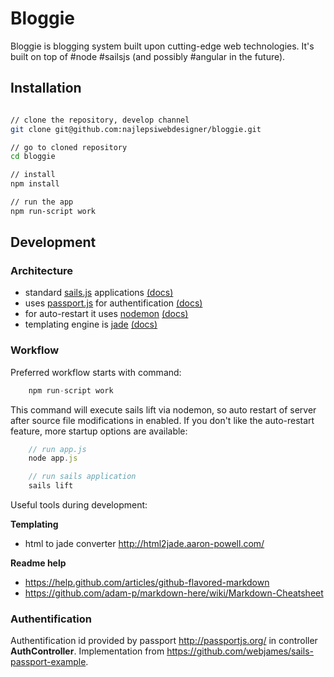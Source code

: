 # Bloggie

Bloggie is blogging system built upon cutting-edge web technologies. It's built on top of #node #sailsjs (and possibly #angular in the future).


## Installation

``` bash

// clone the repository, develop channel
git clone git@github.com:najlepsiwebdesigner/bloggie.git

// go to cloned repository
cd bloggie

// install 
npm install

// run the app
npm run-script work

```


## Development

### Architecture

- standard [sails.js](http://sailsjs.org/#!) applications [(docs)](http://sailsjs.org/#!)
- uses [passport.js](http://passportjs.org/) for authentification [(docs)](http://passportjs.org/guide/)
- for auto-restart it uses [nodemon](https://github.com/remy/nodemon) [(docs)](https://github.com/remy/nodemon)
- templating engine is [jade](http://jade-lang.com/) [(docs)](http://jade-lang.com/)


### Workflow

Preferred workflow starts with command:
``` js
	npm run-script work
```
</code>

This command will execute sails lift via nodemon, so auto restart of server after source file modifications in enabled. If you don't like the auto-restart feature, more startup options are available:
``` js
	// run app.js
	node app.js

	// run sails application
	sails lift
```
</code>

Useful tools during development:

**Templating**
* html to jade converter http://html2jade.aaron-powell.com/

**Readme help**
* https://help.github.com/articles/github-flavored-markdown
* https://github.com/adam-p/markdown-here/wiki/Markdown-Cheatsheet


### Authentification 

Authentification id provided by passport http://passportjs.org/ in controller **AuthController**.
Implementation from https://github.com/webjames/sails-passport-example.
